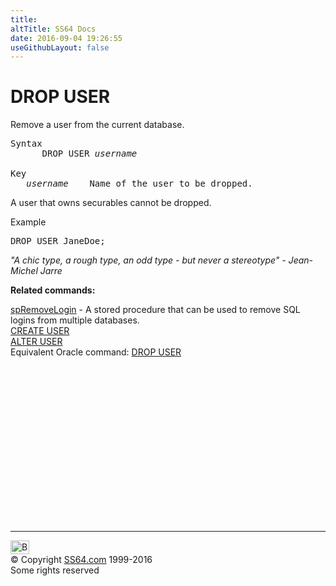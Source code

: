 ```yaml
---
title:
altTitle: SS64 Docs
date: 2016-09-04 19:26:55
useGithubLayout: false
---
```

<!-- #BeginLibraryItem "/Library/head_sql.lbi" --><!-- #EndLibraryItem --><h1>DROP USER</h1>
<p>Remove a user from the current database.</p>
<pre>Syntax
      DROP USER <i>username
</i>
Key<i>
   username</i>    Name of the user to be dropped.</pre>
<p>    A user that owns securables cannot be dropped. </p>
<p>Example</p>
<pre>DROP USER JaneDoe;</pre>
<p class="quote"><i>"A chic type, a rough type, an odd type - but never a stereotype"
- Jean-Michel Jarre </i></p>
<p><b>Related commands:</b></p>
<p><a href="spremovelogin.html">spRemoveLogin</a> - <span class="body">A stored procedure  that can be used to remove SQL logins from multiple databases.</span><br>  
<a href="user_c.html">CREATE USER</a><br>
  <a href="user_a.html">ALTER USER</a><br>
Equivalent Oracle command: <a href="../ora/user_d.html">DROP USER</a> </p><!-- #BeginLibraryItem "/Library/foot_sql.lbi" --><p>
<!-- ss64-sql -->
<ins class="adsbygoogle" style="display:inline-block;width:300px;height:250px" data-ad-client="ca-pub-6140977852749469" data-ad-slot="6953563613"></ins>
<script>
(adsbygoogle = window.adsbygoogle || []).push({});
</script></p>
<hr>
<div id="bl" class="footer"><a href="user_d.html#"><img src="../images/top.png" width="30" height="22" alt="Back to the Top"></a></div>
<div id="br" class="footer, tagline">© Copyright <a href="http://ss64.com/">SS64.com</a> 1999-2016<br>
Some rights reserved</div><!-- #EndLibraryItem -->

